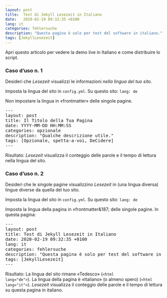 ```yaml
---
layout: post
title:  Test di Jekyll Lesezeit in Italiano
date:   2020-02-19 09:32:35 +0100
lang: it
categories: fehlersuche
description: "Questa pagina è solo per test del software in italiano."
tags: [JekyllLesezeit]
---
```

Apri questo articolo per vedere la demo live in Italiano e come distribuire lo script.
<!--more-->

### Caso d’uso n. 1

Desideri che <em>Lesezeit</em> visualizzi le informazioni <em>nella lingua del tuo sito</em>.

Imposta la lingua del sito in <code>config.yml</code>. Su questo sito: <code>lang: de</code>

Non impostare la lingua in &#171;frontmatter&#187; delle singole pagine.

<pre>
---
layout: post
title: Il Titolo della Tua Pagina
date: YYYY-MM-DD HH:MM:SS
categories: opzionale
description: "Qualche descrizione utile."
tags: [Opzionale, spetta-a-voi, DeCidere]
---
</pre>

Risultato: <em>Lesezeit</em> visualizza il conteggio delle parole e il tempo di lettura nella lingua del sito.

### Caso d’uso n. 2

Desideri che le singole pagine visualizzino <em>Lesezeit</em> in (una lingua diversa) lingue diverse da quella del tuo sito.

Imposta la lingua del sito in <code>config.yml</code>. Su questo sito: <code>lang: de</code>

Imposta la lingua della pagina in &#171;frontmatter&187; delle singole pagine. In questa pagina:

<pre>
---
layout: post
title: Test di Jekyll Lesezeit in Italiano
date: 2020-02-19 09:32:35 +0100
lang: it
categories: fehlersuche
description: "Questa pagina è solo per test del software in italiano."
tags: [JekyllLesezeit]
---
</pre>

Risultato: La lingua del sito rimane &#171;Tedesco&#187; (<code>&#60;html lang=&#34;de&#34;&#62;</code>). La lingua della pagina è &#171;Italiano&#187; (o almeno spero) (<code>&#60;html lang=&#34;it&#34;&#62;</code>). <em>Lesezeit</em> visualizza il conteggio delle parole e il tempo di lettura su questa pagina in italiano.
